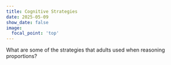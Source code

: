 ```yaml
---
title: Cognitive Strategies
date: 2025-05-09
show_date: false
image:
  focal_point: 'top'
---
```


What are some of the strategies that adults used when reasoning proportions?

<!--more-->